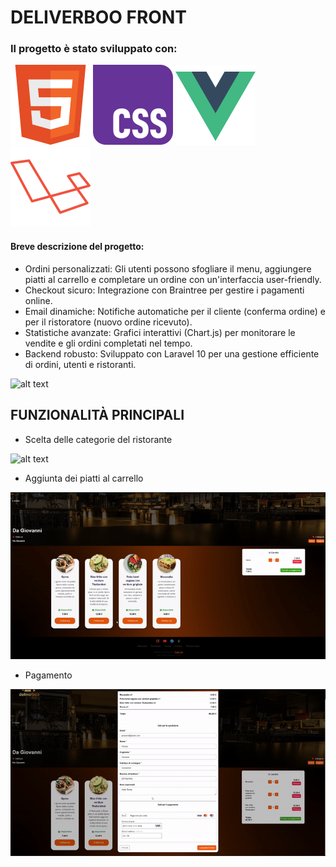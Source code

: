 # DELIVERBOO FRONT
### Il progetto è stato sviluppato con:

<img src="/readmeImages/w3_html5-icon.svg"> <img src="/readmeImages/w3_css-icon.svg">
<img src="/readmeImages/vuejs-icon.svg"> <img src="/readmeImages/laravel-icon.svg">

#### Breve descrizione del progetto: 
- Ordini personalizzati: Gli utenti possono sfogliare il menu, aggiungere piatti al carrello e completare un ordine con un'interfaccia user-friendly.
- Checkout sicuro: Integrazione con Braintree per gestire i pagamenti online.
- Email dinamiche: Notifiche automatiche per il cliente (conferma ordine) e per il ristoratore (nuovo ordine ricevuto).
- Statistiche avanzate: Grafici interattivi (Chart.js) per monitorare le vendite e gli ordini completati nel tempo.
- Backend robusto: Sviluppato con Laravel 10 per una gestione efficiente di ordini, utenti e ristoranti.

![alt text](</readmeImages/home.png>)

## FUNZIONALITÀ PRINCIPALI
- Scelta delle categorie del ristorante


![alt text](</readmeImages/categorie.gif>)


- Aggiunta dei piatti al carrello


![alt text](</readmeImages/carrello.gif>)


- Pagamento


![alt text](</readmeImages/pagamento.gif>)
